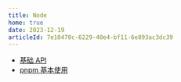 ```yaml
---
title: Node
home: true
date: 2023-12-19
articleId: 7e10470c-6229-40e4-bf11-6e893ac3dc39
---
```


- [基础 API](base.md)
- [pnpm 基本使用](pnpm.md)
